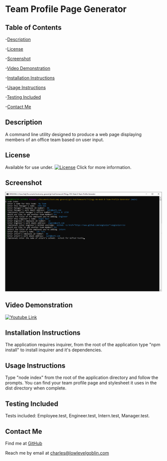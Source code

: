 # Team Profile Page Generator

## Table of Contents


-[Description](#Description)

-[License](#License)

-[Screenshot](#Screenshot)

-[Video Demonstration](#Video-Demonstration)

-[Installation Instructions](#Installation-Instructions)

-[Usage Instructions](#Usage-Instructions)

-[Testing Included](#Testing-Included)

-[Contact Me](#Contact-Me)


## Description
A command line utility designed to produce a web page displaying members of an office team based on user input. 
  
## License
Available for use under. [![License](https://img.shields.io/badge/License-CC_BY_4.0-blue.svg)](https://creativecommons.org/licenses/by/4.0/) Click for more information.

 
## Screenshot
![Project Screenshot](./img/project-ss.png?raw=true)

## Video Demonstration
[![Youtube Link](https://img.youtube.com/vi/mtijEwVh8tA/default.jpg)](https://youtu.be/mtijEwVh8tA)

 
## Installation Instructions
The application requires inquirer, from the root of the application type "npm install" to install inquirer and it's dependencies.

 
## Usage Instructions
Type "node index" from the root of the application directory and follow the prompts. You can find your team profile page and stylesheet it uses in the dist directory when complete.

 
## Testing Included
Tests included: Employee.test, Engineer.test, Intern.test, Manager.test.

 
## Contact Me
Find me at [GitHub](https://github.com/charlestietjen)

Reach me by email at charles@lowlevelgoblin.com
 
